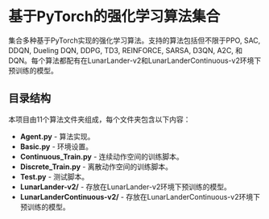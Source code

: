 # 基于PyTorch的强化学习算法集合

集合多种基于PyTorch实现的强化学习算法。支持的算法包括但不限于PPO, SAC, DDQN, Dueling DQN, DDPG, TD3, REINFORCE, SARSA, D3QN, A2C, 和DQN。每个算法都配有在LunarLander-v2和LunarLanderContinuous-v2环境下预训练的模型。

## 目录结构

本项目由11个算法文件夹组成，每个文件夹包含以下内容：

- **Agent.py** - 算法实现。
- **Basic.py** - 环境设置。
- **Continuous_Train.py** - 连续动作空间的训练脚本。
- **Discrete_Train.py** - 离散动作空间的训练脚本。
- **Test.py** - 测试脚本。
- **LunarLander-v2/** - 存放在LunarLander-v2环境下预训练的模型。
- **LunarLanderContinuous-v2/** - 存放在LunarLanderContinuous-v2环境下预训练的模型。

